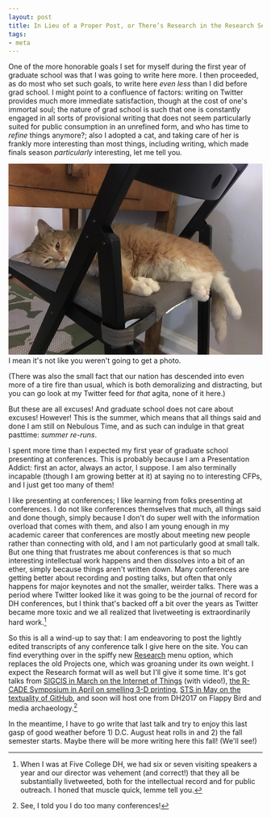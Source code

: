 ```yaml
---
layout: post
title: In Lieu of a Proper Post, or There’s Research in the Research Section Now
tags: 
- meta
---
```


One of the more honorable goals I set for myself during the first year of graduate school was that I was going to write here more. I then proceeded, as do most who set such goals, to write here *even less* than I did before grad school. I might point to a confluence of factors: writing on Twitter provides much more immediate satisfaction, though at the cost of one's immortal soul; the nature of grad school is such that one is constantly engaged in all sorts of provisional writing that does not seem particularly suited for public consumption in an unrefined form, and who has time to *refine* things anymore?; also I adopted a cat, and taking care of her is frankly more interesting than most things, including writing, which made finals season *particularly* interesting, let me tell you. 

<img src="/assets/img/agatha.jpg"/>
<div class="caption">I mean it's not like you weren't going to get a photo.</div>

(There was also the small fact that our nation has descended into even more of a tire fire than usual, which is both demoralizing and distracting, but you can go look at my Twitter feed for *that* agita, none of it here.)

But these are all excuses! And graduate school does not care about excuses! However! This is the summer, which means that all things said and done I am still on Nebulous Time, and as such can indulge in that great pasttime: *summer re-runs*.

I spent more time than I expected my first year of graduate school presenting at conferences. This is probably because I am a Presentation Addict: first an actor, always an actor, I suppose. I am also terminally incapable (though I am growing better at it) at saying no to interesting CFPs, and I just get too many of them! 

I like presenting at conferences; I like learning from folks presenting at conferences. I do not like conferences themselves that much, all things said and done though, simply because I don't do super well with the information overload that comes with them, and also I am young enough in my academic career that conferences are mostly about meeting new people rather than connecting with old, and I am not particularly good at small talk. But one thing that frustrates me about conferences is that so much interesting intellectual work happens and then dissolves into a bit of an ether, simply because things aren't written down. Many conferences are getting better about recording and posting talks, but often that only happens for major keynotes and not the smaller, weirder talks. There was a period where Twitter looked like it was going to be the journal of record for DH conferences, but I think that's backed off a bit over the years as Twitter became more toxic and we all realized that livetweeting is extraordinarily hard work.[^1]

[^1]: When I was at Five College DH, we had six or seven visiting speakers a year and our director was vehement (and correct!) that they all be substantially livetweeted, both for the intellectual record and for public outreach. I honed that muscle quick, lemme tell you. 

So this is all a wind-up to say that: I am endeavoring to post the lightly edited transcripts of any conference talk I give here on the site. You can find everything over in the spiffy new [Research](/research) menu option, which replaces the old Projects one, which was groaning under its own weight. I expect the Research format will as well but I'll give it some time. It's got talks from [SIGCIS in March on the Internet of Things](/research/2017/sigcis/) (with video!), [the R-CADE Symposium in April on smelling 3-D printing](/research/2017/rcade/), [STS in May on the textuality of GitHub](/research/2017/sts/), and soon will host one from DH2017 on Flappy Bird and media archaeology.[^2]

[^2]: See, I told you I do too many conferences!

In the meantime, I have to go write that last talk and try to enjoy this last gasp of good weather before 1) D.C. August heat rolls in and 2) the fall semester starts. Maybe there will be more writing here this fall! (We'll see!)